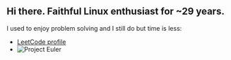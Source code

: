 ## Hi there. Faithful Linux enthusiast for ~29 years.

I used to enjoy problem solving and I still do but time is less: 
* [LeetCode profile](https://leetcode.com/u/teejay76/)
* ![Project Euler](https://projecteuler.net/profile/Ytsejam.png)


<!--
**Ytsejam76/Ytsejam76** is a ✨ _special_ ✨ repository because its `README.md` (this file) appears on your GitHub profile.

Here are some ideas to get you started:

- 🔭 I’m currently working on ...
- 🌱 I’m currently learning ...
- 👯 I’m looking to collaborate on ...
- 🤔 I’m looking for help with ...
- 💬 Ask me about ...
- 📫 How to reach me: ...
- 😄 Pronouns: ...
- ⚡ Fun fact: ...
-->
